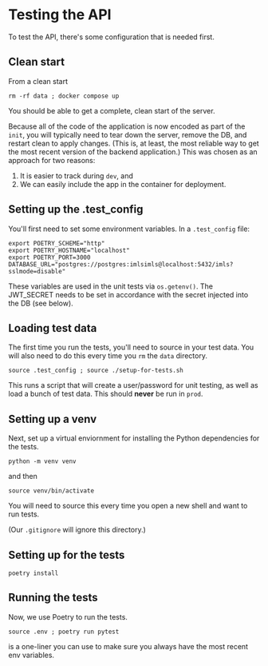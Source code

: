 # Testing the API

To test the API, there's some configuration that is needed first.

## Clean start

From a clean start

```
rm -rf data ; docker compose up
```

You should be able to get a complete, clean start of the server.

Because all of the code of the application is now encoded as part of the `init`, you will typically need to tear down the server, remove the DB, and restart clean to apply changes. (This is, at least, the most reliable way to get the most recent version of the backend application.) This was chosen as an approach for two reasons:

1. It is easier to track during `dev`, and 
2. We can easily include the app in the container for deployment.

## Setting up the .test_config

You'll first need to set some environment variables. In a `.test_config` file:

```
export POETRY_SCHEME="http"
export POETRY_HOSTNAME="localhost"
export POETRY_PORT=3000
DATABASE_URL="postgres://postgres:imlsimls@localhost:5432/imls?sslmode=disable"
```

These variables are used in the unit tests via `os.getenv()`. The JWT_SECRET needs to be set in accordance with the secret injected into the DB (see below).

## Loading test data

The first time you run the tests, you'll need to source in your test data. You will also need to do this every time you `rm` the `data` directory.

```
source .test_config ; source ./setup-for-tests.sh
```

This runs a script that will create a user/password for unit testing, as well as load a bunch of test data. This should **never** be run in `prod`.

## Setting up a venv

Next, set up a virtual enviornment for installing the Python dependencies for the tests.

```
python -m venv venv
```

and then

```
source venv/bin/activate
```

You will need to source this every time you open a new shell and want to run tests.

(Our `.gitignore` will ignore this directory.)

## Setting up for the tests

```
poetry install
```

## Running the tests

Now, we use Poetry to run the tests.

```
source .env ; poetry run pytest
```

is a one-liner you can use to make sure you always have the most recent env variables.
